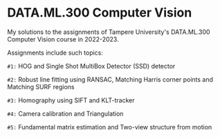 # DATA.ML.300 Computer Vision
 My solutions to the assignments of Tampere University's DATA.ML.300 Computer Vision course in 2022-2023.
 
 Assignments include such topics:

  `#1:` HOG and Single Shot MultiBox Detector (SSD) detector  

  `#2:` Robust line fitting using RANSAC, Matching Harris corner points and Matching SURF regions  
  
  `#3:` Homography using SIFT and KLT-tracker  
  
  `#4:` Camera calibration and Triangulation

  `#5:` Fundamental matrix estimation and Two-view structure from motion